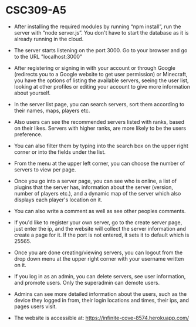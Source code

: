 # CSC309-A5

- After installing the required modules by running “npm install”, run the server with “node server.js”. You don't have to 
start the database as it is already running in the cloud.

- The server starts listening on the port 3000. Go to your browser and go to the URL "localhost:3000"

- After registering or signing in with your account or through Google (redirects you to a Google website to get user permission)
or Minecraft, you have the options of listing the available servers, seeing the user list, looking at other profiles or editing 
your account to give more information about yourself.

- In the server list page, you can search servers, sort them according to their names, maps, players etc.

- Also users can see the recommended servers listed with ranks, based on their likes. Servers with higher ranks, are more likely to be the users preference.

- You can also filter them by typing into the search box on the upper right corner or into the fields under the list.

- From the menu at the upper left corner, you can choose the number of servers to view per page.

- Once you go into a server page, you can see who is online, a list of plugins that the server has, information about the 
server (version, number of players etc.), and a dynamic map of the server which also displays each player's location on it.

- You can also write a comment as well as see other peoples comments.

- If you'd like to register your own server, go to the create server page, just enter the ip, and the website will collect the 
server information and create a page for it. If the port is not entered, it sets it to default which is 25565.

- Once you are done creating/viewing servers, you can logout from the drop down menu at the upper right corner with your
username written on it.

- If you log in as an admin, you can delete servers, see user information, and promote users. Only the superadmin can demote users.

- Admins can see more detailed information about the users, such as the device they logged in from, their login locations and times, their ips, and pages users visit.

- The website is accessible at: https://infinite-cove-8574.herokuapp.com/